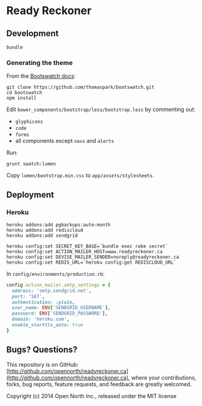 # Ready Reckoner

## Development

    bundle

### Generating the theme

From the [Bootswatch docs](http://bootswatch.com/help/#customization):

    git clone https://github.com/thomaspark/bootswatch.git
    cd bootswatch
    npm install

Edit `bower_components/bootstrap/less/bootstrap.less` by commenting out:

* `glyphicons`
* `code`
* `forms`
* all components except `navs` and `alerts`

Run:

    grunt swatch:lumen

Copy `lumen/bootstrap.min.css` to `app/assets/stylesheets`.

## Deployment

### Heroku

    heroku addons:add pgbackups:auto-month
    heroku addons:add rediscloud
    heroku addons:add sendgrid

    heroku config:set SECRET_KEY_BASE=`bundle exec rake secret`
    heroku config:set ACTION_MAILER_HOST=www.readyreckoner.ca
    heroku config:set DEVISE_MAILER_SENDER=noreply@readyreckoner.ca
    heroku config:set REDIS_URL=`heroku config:get REDISCLOUD_URL`

In `config/environments/production.rb`:

```ruby
config.action_mailer.smtp_settings = {
  address: 'smtp.sendgrid.net',
  port: '587',
  authentication: :plain,
  user_name: ENV['SENDGRID_USERNAME'],
  password: ENV['SENDGRID_PASSWORD'],
  domain: 'heroku.com',
  enable_starttls_auto: true
}
```

## Bugs? Questions?

This repository is on GitHub: [http://github.com/opennorth/readyreckoner.ca](http://github.com/opennorth/readyreckoner.ca), where your contributions, forks, bug reports, feature requests, and feedback are greatly welcomed.

Copyright (c) 2014 Open North Inc., released under the MIT license
